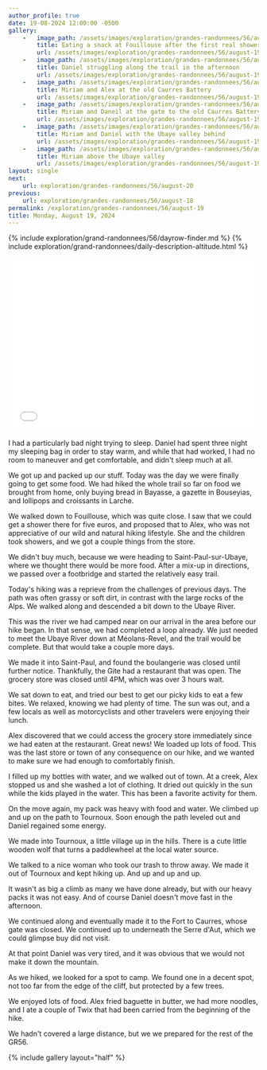 ```yaml
---
author_profile: true
date: 19-08-2024 12:00:00 -0500
gallery: 
    -   image_path: /assets/images/exploration/grandes-randonnees/56/august-19/small/103849.jpg
        title: Eating a snack at Fouillouse after the first real shower
        url: /assets/images/exploration/grandes-randonnees/56/august-19/large/103849.jpg
    -   image_path: /assets/images/exploration/grandes-randonnees/56/august-19/small/174807.jpg
        title: Daniel struggling along the trail in the afternoon
        url: /assets/images/exploration/grandes-randonnees/56/august-19/large/174807.jpg
    -   image_path: /assets/images/exploration/grandes-randonnees/56/august-19/small/174816.jpg
        title: Miriam and Alex at the old Caurres Battery
        url: /assets/images/exploration/grandes-randonnees/56/august-19/large/174816.jpg
    -   image_path: /assets/images/exploration/grandes-randonnees/56/august-19/small/175312.jpg
        title: Miriam and Daneil at the gate to the old Caurres Battery
        url: /assets/images/exploration/grandes-randonnees/56/august-19/large/175312.jpg
    -   image_path: /assets/images/exploration/grandes-randonnees/56/august-19/small/175344.jpg
        title: Miriam and Daniel with the Ubaye valley behind
        url: /assets/images/exploration/grandes-randonnees/56/august-19/large/175344.jpg
    -   image_path: /assets/images/exploration/grandes-randonnees/56/august-19/small/184521.jpg
        title: Miriam above the Ubaye valley
        url: /assets/images/exploration/grandes-randonnees/56/august-19/large/184521.jpg
layout: single
next:
    url: exploration/grandes-randonnees/56/august-20
previous:
    url: exploration/grandes-randonnees/56/august-18
permalink: /exploration/grandes-randonnees/56/august-19
title: Monday, August 19, 2024
---
```

{% include exploration/grand-randonnees/56/dayrow-finder.md %}
{% include exploration/grand-randonnees/daily-description-altitude.html %}

<iframe width="100%" height="350px" frameborder="0" allowfullscreen allow="geolocation" src="//umap.openstreetmap.fr/en/map/august-19-2024-on-the-gr56_1107421?scaleControl=true&miniMap=false&scrollWheelZoom=true&zoomControl=true&editMode=disabled&moreControl=true&searchControl=false&tilelayersControl=null&embedControl=false&datalayersControl=true&onLoadPanel=none&captionBar=false&captionMenus=false&captionControl=false&locateControl=false&editinosmControl=false#12/44.5012/6.7736"></iframe>

I had a particularly bad night trying to sleep. Daniel had spent three night my sleeping bag in order to stay warm, and while that had worked, I had no room to maneuver and get comfortable, and didn't sleep much at all.

We got up and packed up our stuff. Today was the day we were finally going to get some food. We had hiked the whole trail so far on food we brought from home, only buying bread in Bayasse, a gazette in Bouseyias, and lollipops and croissants in Larche.

We walked down to Fouillouse, which was quite close. I saw that we could get a shower there for five euros, and proposed that to Alex, who was not appreciative of our wild and natural hiking lifestyle. She and the children took showers, and we got a couple things from the store.

We didn't buy much, because we were heading to Saint-Paul-sur-Ubaye, where we thought there would be more food. After a mix-up in directions, we passed over a footbridge and started the relatively easy trail.

Today's hiking was a reprieve from the challenges of previous days. The path was often grassy or soft dirt, in contrast with the large rocks of the Alps. We walked along and descended a bit down to the Ubaye River.

This was the river we had camped near on our arrival in the area before our hike began. In that sense, we had completed a loop already. We just needed to meet the Ubaye River down at Méolans-Revel, and the trail would be complete. But that would take a couple more days.

We made it into Saint-Paul, and found the boulangerie was closed until further notice. Thankfully, the Gite had a restaurant that was open. The grocery store was closed until 4PM, which was over 3 hours wait.

We sat down to eat, and tried our best to get our picky kids to eat a few bites. We relaxed, knowing we had plenty of time. The sun was out, and a few locals as well as motorcyclists and other travelers were enjoying their lunch.

Alex discovered that we could access the grocery store immediately since we had eaten at the restaurant. Great news! We loaded up lots of food. This was the last store or town of any consequence on our hike, and we wanted to make sure we had enough to comfortably finish.

I filled up my bottles with water, and we walked out of town. At a creek, Alex stopped us and she washed a lot of clothing. It dried out quickly in the sun while the kids played in the water. This has been a favorite activity for them.

On the move again, my pack was heavy with food and water. We climbed up and up on the path to Tournoux. Soon enough the path leveled out and Daniel regained some energy.

We made into Tournoux, a little village up in the hills. There is a cute little wooden wolf that turns a paddlewheel at the local water source.

We talked to a nice woman who took our trash to throw away. We made it out of Tournoux and kept hiking up. And up and up and up.

It wasn't as big a climb as many we have done already, but with our heavy packs it was not easy. And of course Daniel doesn't move fast in the afternoon.

We continued along and eventually made it to the Fort to Caurres, whose gate was closed. We continued up to underneath the Serre d'Aut, which we could glimpse buy did not visit.

At that point Daniel was very tired, and it was obvious that we would not make it down the mountain.

As we hiked, we looked for a spot to camp. We found one in a decent spot, not too far from the edge of the cliff, but protected by a few trees.

We enjoyed lots of food. Alex fried baguette in butter, we had more noodles, and I ate a couple of Twix that had been carried from the beginning of the hike.

We hadn't covered a large distance, but we we prepared for the rest of the GR56. 

{% include gallery layout="half" %}